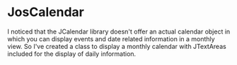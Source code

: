# JosCalendar
I noticed that the JCalendar library doesn't offer an actual calendar object in which you can display events and date related information in a monthly view. So I've created a class to display a monthly calendar with JTextAreas included for the display of daily information.
